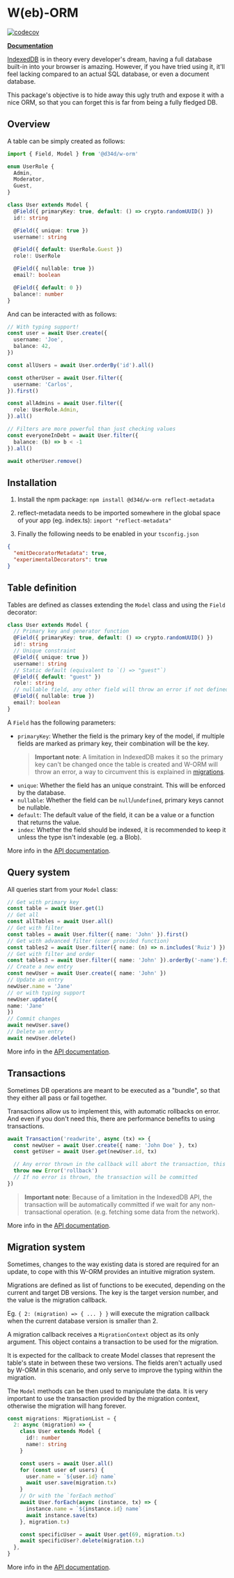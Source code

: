 # W(eb)-ORM

[![codecov](https://codecov.io/gh/D34DPlayer/w-orm/branch/main/graph/badge.svg?token=Y9OI2FEWVA)](https://codecov.io/gh/D34DPlayer/w-orm)

[**Documentation**](https://d34dplayer.github.io/w-orm)

[IndexedDB](https://developer.mozilla.org/en-US/docs/Web/API/IndexedDB_API) is in theory every developer's dream, having a full database built-in into your browser is amazing. However, if you have tried using it, it'll feel lacking compared to an actual SQL database, or even a document database.

This package's objective is to hide away this ugly truth and expose it with a nice ORM, so that you can forget this is far from being a fully fledged DB.

## Overview

A table can be simply created as follows:
```ts
import { Field, Model } from '@d34d/w-orm'

enum UserRole {
  Admin,
  Moderator,
  Guest,
}

class User extends Model {
  @Field({ primaryKey: true, default: () => crypto.randomUUID() })
  id!: string

  @Field({ unique: true })
  username!: string

  @Field({ default: UserRole.Guest })
  role!: UserRole

  @Field({ nullable: true })
  email?: boolean

  @Field({ default: 0 })
  balance!: number
}
```

And can be interacted with as follows:
```ts
// With typing support!
const user = await User.create({
  username: 'Joe',
  balance: 42,
})

const allUsers = await User.orderBy('id').all()

const otherUser = await User.filter({
  username: 'Carlos',
}).first()

const allAdmins = await User.filter({
  role: UserRole.Admin,
}).all()

// Filters are more powerful than just checking values
const everyoneInDebt = await User.filter({
  balance: (b) => b < -1
}).all()

await otherUser.remove()
```

## Installation

1. Install the npm package:
   `npm install @d34d/w-orm reflect-metadata`

2. reflect-metadata needs to be imported somewhere in the global space of your app (eg. index.ts):
    `import "reflect-metadata"`

3. Finally the following needs to be enabled in your `tsconfig.json`
  ```json
  {
    "emitDecoratorMetadata": true,
    "experimentalDecorators": true
  }
   ```

## Table definition

Tables are defined as classes extending the `Model` class and using the `Field` decorator:

```ts
class User extends Model {
  // Primary key and generator function
  @Field({ primaryKey: true, default: () => crypto.randomUUID() })
  id!: string
  // Unique constraint
  @Field({ unique: true })
  username!: string
  // Static default (equivalent to `() => "guest"`)
  @Field({ default: "guest" })
  role!: string
  // nullable field, any other field will throw an error if not defined
  @Field({ nullable: true })
  email?: boolean
} 
```

A `Field` has the following parameters:
- `primaryKey`: Whether the field is the primary key of the model, if multiple fields are marked as primary key, their combination will be the key.
  > **Important note**: A limitation in IndexedDB makes it so the primary key can't be changed once the table is created and W-ORM will throw an error, a way to circumvent this is explained in [migrations](#migration-system).
- `unique`: Whether the field has an unique constraint. This will be enforced by the database.
- `nullable`: Whether the field can be `null`/`undefined`, primary keys cannot be nullable.
- `default`: The default value of the field, it can be a value or a function that returns the value.
- `index`: Whether the field should be indexed, it is recommended to keep it unless the type isn't indexable (eg. a Blob).

More info in the [API documentation](https://w-orm.d34d.one/dev/?page=W-ORM.Function.Field).

## Query system
All queries start from your `Model` class:

```ts
// Get with primary key
const table = await User.get(1)
// Get all
const allTables = await User.all()
// Get with filter
const tables = await User.filter({ name: 'John' }).first()
// Get with advanced filter (user provided function)
const tables2 = await User.filter({ name: (n) => n.includes('Ruiz') }).first()
// Get with filter and order
const tables3 = await User.filter({ name: 'John' }).orderBy('-name').first()
// Create a new entry
const newUser = await User.create({ name: 'John' })
// Update an entry
newUser.name = 'Jane'
// or with typing support
newUser.update({
name: 'Jane'
})
// Commit changes
await newUser.save()
// Delete an entry
await newUser.delete()
```

More info in the [API documentation](https://w-orm.d34d.one/dev/?page=W-ORM.Class.Model).

## Transactions

Sometimes DB operations are meant to be executed as a "bundle", so that they either all pass or fail together.

Transactions allow us to implement this, with automatic rollbacks on error. And even if you don't need this, there are performance benefits to using transactions.

```ts
await Transaction('readwrite', async (tx) => {
  const newUser = await User.create({ name: 'John Doe' }, tx)
  const getUser = await User.get(newUser.id, tx)

  // Any error thrown in the callback will abort the transaction, this will rollback any changes made
  throw new Error('rollback')
  // If no error is thrown, the transaction will be committed
})
```

> **Important note**: Because of a limitation in the IndexedDB API, the transaction will be automatically committed if we wait for any non-transactional operation. (e.g. fetching some data from the network).

More info in the [API documentation](https://w-orm.d34d.one/dev/?page=W-ORM.Function.Transaction).

## Migration system

Sometimes, changes to the way existing data is stored are required for an update, to cope with this W-ORM provides an intuitive migration system.

Migrations are defined as list of functions to be executed, depending on the current and target DB versions.
The key is the target version number, and the value is the migration callback.

Eg. `{ 2: (migration) => { ... } }` will execute the migration callback when the current database version is smaller than 2.

A migration callback receives a 
`MigrationContext` object as its only argument.
This object contains a transaction to be used for the migration.

It is expected for the callback to create Model classes that represent the table's state in between these two versions.
The fields aren't actually used by W-ORM in this scenario, and only serve to improve the typing within the migration.

The `Model` methods can be then used to manipulate the data.
It is very important to use the transaction provided by the migration context, otherwise the migration will hang forever.

```ts
const migrations: MigrationList = {
  2: async (migration) => {
    class User extends Model {
      id!: number
      name!: string
    }

    const users = await User.all()
    for (const user of users) {
      user.name = `${user.id} name`
      await user.save(migration.tx)
    }
    // Or with the `forEach method`
    await User.forEach(async (instance, tx) => {
      instance.name = `${instance.id} name`
      await instance.save(tx)
    }, migration.tx)

    const specificUser = await User.get(69, migration.tx)
    await specificUser?.delete(migration.tx)
  },
}
```

More info in the [API documentation](https://w-orm.d34d.one/dev/?page=Types.TypeAlias.MigrationList).
